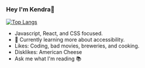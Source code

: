 ### Hey I'm Kendra🌻 

[![Top Langs](https://github-readme-stats.vercel.app/api/top-langs/?username=kendrak922&layout=compact)](https://github.com/anuraghazra/github-readme-stats)


- Javascript, React, and CSS focused.
- 🌱 Currently learning more about accessibility.
-  Likes: Coding, bad movies, breweries, and cooking. 
- Disklikes: American Cheese 
- Ask me what I'm reading 📚
